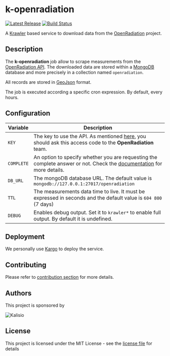 # k-openradiation

[![Latest Release](https://img.shields.io/github/v/tag/kalisio/k-openradiation?sort=semver&label=latest)](https://github.com/kalisio/k-openradiation/releases)
[![Build Status](https://travis-ci.com/kalisio/k-openradiation.png?branch=master)](https://travis-ci.com/kalisio/k-openradiation)

A [Krawler](https://kalisio.github.io/krawler/) based service to download data from the [OpenRadiation](https://www.openradiation.org/) project.

## Description

The **k-openradiation** job allow to scrape measurements from the [OpenRadiation API](https://github.com/openradiation/openradiation-api). The downloaded data are stored within a [MongoDB](https://www.mongodb.com/) database and more precisely in a collection named `openradiation`. 

All records are stored in [GeoJson](https://fr.wikipedia.org/wiki/GeoJSON) format.

The job is executed according a specific cron expression. By default, every hours.

## Configuration

| Variable | Description |
|--- | --- |
| `KEY` | The key to use the API. As mentioned [here](https://www.openradiation.org/en/developers), you should ask this access code to the **OpenRadiation** team. | - |
| `COMPLETE` | An option to specify whether you are requesting the complete answer or not. Check the [documentation](https://github.com/openradiation/openradiation-api#requesting-the-api) for more details. | `true` |
| `DB_URL` | The mongoDB database URL. The default value is `mongodb://127.0.0.1:27017/openradiation` |
| `TTL` | The measurements data time to live. It must be expressed in seconds and the default value is `604 800` (7 days) | 
| `DEBUG` | Enables debug output. Set it to `krawler*` to enable full output. By default it is undefined. |

## Deployment

We personally use [Kargo](https://kalisio.github.io/kargo/) to deploy the service.

## Contributing

Please refer to [contribution section](./CONTRIBUTING.md) for more details.

## Authors

This project is sponsored by 

![Kalisio](https://s3.eu-central-1.amazonaws.com/kalisioscope/kalisio/kalisio-logo-black-256x84.png)

## License

This project is licensed under the MIT License - see the [license file](./LICENSE) for details